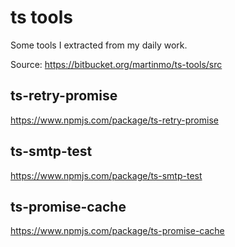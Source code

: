 # ts tools #

Some tools I extracted from my daily work.

Source: https://bitbucket.org/martinmo/ts-tools/src

## ts-retry-promise ##

https://www.npmjs.com/package/ts-retry-promise

## ts-smtp-test ##

https://www.npmjs.com/package/ts-smtp-test

## ts-promise-cache ##

https://www.npmjs.com/package/ts-promise-cache
